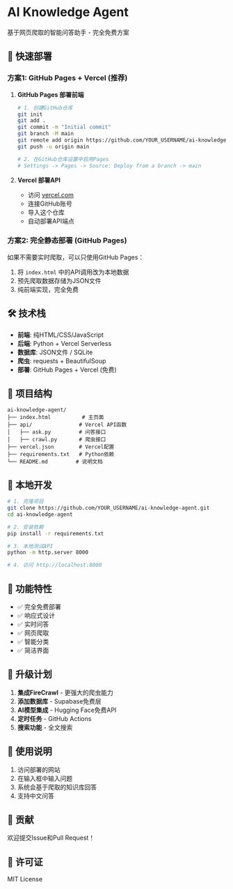 # AI Knowledge Agent

基于网页爬取的智能问答助手 - 完全免费方案

## 🚀 快速部署

### 方案1: GitHub Pages + Vercel (推荐)

1. **GitHub Pages 部署前端**
   ```bash
   # 1. 创建GitHub仓库
   git init
   git add .
   git commit -m "Initial commit"
   git branch -M main
   git remote add origin https://github.com/YOUR_USERNAME/ai-knowledge-agent.git
   git push -u origin main
   
   # 2. 在GitHub仓库设置中启用Pages
   # Settings -> Pages -> Source: Deploy from a branch -> main
   ```

2. **Vercel 部署API**
   - 访问 [vercel.com](https://vercel.com)
   - 连接GitHub账号
   - 导入这个仓库
   - 自动部署API端点

### 方案2: 完全静态部署 (GitHub Pages)

如果不需要实时爬取，可以只使用GitHub Pages：

1. 将 `index.html` 中的API调用改为本地数据
2. 预先爬取数据存储为JSON文件
3. 纯前端实现，完全免费

## 🛠️ 技术栈

- **前端**: 纯HTML/CSS/JavaScript
- **后端**: Python + Vercel Serverless
- **数据库**: JSON文件 / SQLite
- **爬虫**: requests + BeautifulSoup
- **部署**: GitHub Pages + Vercel (免费)

## 📁 项目结构

```
ai-knowledge-agent/
├── index.html          # 主页面
├── api/               # Vercel API函数
│   ├── ask.py         # 问答接口
│   ├── crawl.py       # 爬虫接口
├── vercel.json        # Vercel配置
├── requirements.txt   # Python依赖
└── README.md         # 说明文档
```

## 🔧 本地开发

```bash
# 1. 克隆项目
git clone https://github.com/YOUR_USERNAME/ai-knowledge-agent.git
cd ai-knowledge-agent

# 2. 安装依赖
pip install -r requirements.txt

# 3. 本地测试API
python -m http.server 8000

# 4. 访问 http://localhost:8000
```

## 🌟 功能特性

- ✅ 完全免费部署
- ✅ 响应式设计
- ✅ 实时问答
- ✅ 网页爬取
- ✅ 智能分类
- ✅ 简洁界面

## 🔄 升级计划

1. **集成FireCrawl** - 更强大的爬虫能力
2. **添加数据库** - Supabase免费层
3. **AI模型集成** - Hugging Face免费API
4. **定时任务** - GitHub Actions
5. **搜索功能** - 全文搜索

## 📝 使用说明

1. 访问部署的网站
2. 在输入框中输入问题
3. 系统会基于爬取的知识库回答
4. 支持中文问答

## 🤝 贡献

欢迎提交Issue和Pull Request！

## 📄 许可证

MIT License
